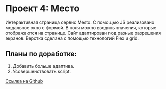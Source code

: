 # Проект 4: Место

Интерактивная страница сервис Mesto.
 С помощью JS реализовано модальное окно с формой. В поля можно вводить значения, которые отображаются на странице.
 Сайт адаптирован под разные разрешения экранов.
 Верстка сделана с помощью технологий Flex и grid.

 ## Планы по доработке:
 1. Добавить больше адаптива.
 2. Усовершенствовать script.

 [Ссылка на Github](https://nolmm.github.io/mesto/.html)
